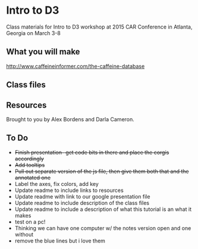# Intro to D3

Class materials for Intro to D3 workshop at 2015 CAR Conference in Atlanta, Georgia on March 3-8

## What you will make

http://www.caffeineinformer.com/the-caffeine-database

## Class files

## Resources

Brought to you by Alex Bordens and Darla Cameron.

## To Do
- ~~Finish presentation- get code bits in there and place the corgis accordingly~~
- ~~Add tooltips~~
- ~~Pull out separate version of the js file, then give them both that and the annotated one~~
- Label the axes, fix colors, add key
- Update readme to include links to resources
- Update readme with link to our google presentation file
- Update readme to include description of the class files
- Update readme to include a description of what this tutorial is an what it makes
- test on a pc!
- Thinking we can have one computer w/ the notes version open and one without
- remove the blue lines but i love them